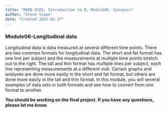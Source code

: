 ```yaml
---
title: "MEDB 5505, Introduction to R, Module06, Synopsis"
author: "Steve Simon"
date: "Created 2022-03-17"
---
```


### Module06-Longitudinal data

Longitudinal data is data measured at several different time points. There are two common formats for longitudinal data. The short and fat format has one line per subject and the measurements at multiple time points stretch out to the right. The tall and thin format has multiple lines per subject, each line representing measurements at a different visit. Certain graphs and analyses are done more easily in the short and fat format, but others are done more easily in the tall and thin format. In this module, you will several examples of data sets in both formats and see how to convert from one format to another.

**You should be working on the final project. If you have any questions, please let me know.**

